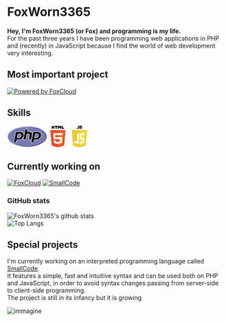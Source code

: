 # FoxWorn3365
**Hey, I'm FoxWorn3365 (or Fox) and programming is my life.**<br>
For the past three years I have been programming web applications in PHP and (recently) in JavaScript because I find the world of web development very interesting.

## Most important project
[![Powered by FoxCloud](https://resources.fcosma.it/foxcloud/logo-full.png?s3)](https://github.com/FoxWorn3365/Cloud)

## Skills
<img src='https://raw.githubusercontent.com/FoxWorn3365/FoxWorn3365/main/php.png' style='height: 50px'><img src='https://raw.githubusercontent.com/FoxWorn3365/FoxWorn3365/main/html5.png' style='height: 50px'><img src='https://raw.githubusercontent.com/FoxWorn3365/FoxWorn3365/main/jslogo.png' style='height: 50px'>

## Currently working on
[![FoxCloud](https://github-readme-stats.vercel.app/api/pin/?username=FoxWorn3365&repo=Cloud&title_color=fff&icon_color=79ff97&text_color=9f9f9f&bg_color=151515&show_owner=true)](https://github.com/FoxWorn3365/Cloud)
[![SmallCode](https://github-readme-stats.vercel.app/api/pin/?username=FoxWorn3365&repo=SmallCode&title_color=fff&icon_color=79ff97&text_color=9f9f9f&bg_color=151515&show_owner=true)](https://github.com/FoxWorn3365/SmallCode)

### GitHub stats
![FoxWorn3365's github stats](https://github-readme-stats.vercel.app/api/?username=FoxWorn3365&show_icons=true&title_color=fff&icon_color=79ff97&text_color=9f9f9f&bg_color=151515)<br>
![Top Langs](https://github-readme-stats.vercel.app/api/top-langs/?username=FoxWorn3365&title_color=fff&icon_color=79ff97&text_color=9f9f9f&bg_color=151515)<br>

## Special projects
I'm currently working on an interpreted programming language called [SmallCode](https://github.com/FoxWorn3365/SmallCode).<br>
It features a simple, fast and intuitive syntax and can be used both on PHP and JavaScript, in order to avoid syntax changes passing from server-side to client-side programming.<br>
The project is still in its infancy but it is growing<br>

![immagine](https://github.com/FoxWorn3365/FoxWorn3365/blob/main/tails.gif?raw=true)
<!--
**FoxWorn3365/FoxWorn3365** is a ✨ _special_ ✨ repository because its `README.md` (this file) appears on your GitHub profile.

Here are some ideas to get you started:

- 🔭 I’m currently working on ...
- 🌱 I’m currently learning ...
- 👯 I’m looking to collaborate on ...
- 🤔 I’m looking for help with ...
- 💬 Ask me about ...
- 📫 How to reach me: ...
- 😄 Pronouns: ...
- ⚡ Fun fact: ...
-->
